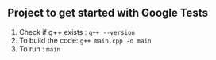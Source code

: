 ## Project to get started with Google Tests

1. Check if g++ exists : `g++ --version`
2. To build the code: `g++ main.cpp -o main`
3. To run : `main`



